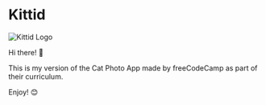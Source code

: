 # Kittid

![Kittid Logo](https://github.com/mobesa/kittid/blob/main/116770288_padded_logo.png)

Hi there! 👋

This is my version of the Cat Photo App made by freeCodeCamp as part of their curriculum.

Enjoy! 😊
